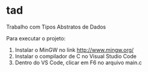 # tad
Trabalho com Tipos Abstratos de Dados

Para executar o projeto:

1. Instalar o MinGW no link http://www.mingw.org/
2. Instalar o compilador de C no Visual Studio Code
3. Dentro do VS Code, clicar em F6 no arquivo main.c
